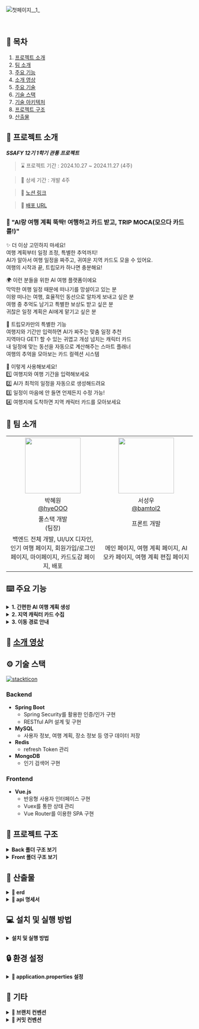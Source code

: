 ![첫페이지__1_](https://enjoy-trip-static-files.s3.ap-northeast-2.amazonaws.com/tripmoca_thumnail.png)

<br />

## 📌 목차

1. [프로젝트 소개](#-프로젝트-소개)
2. [팀 소개](#-팀-소개)
3. [주요 기능](#-주요-기능)
4. [소개 영상](#-소개-영상)
5. [주요 기술](#-주요-기술)
6. [기술 스택](#-기술-)
7. [기술 아키텍처](#-기술-아키텍처)
8. [프로젝트 구조](#-프로젝트-구조)
9. [산출물](#-산출물)
   <br />

## 🚀 프로젝트 소개

**_SSAFY 12기 1학기 관통 프로젝트_**

> ⌛ 프로젝트 기간 : 2024.10.27 ~ 2024.11.27 (4주)

> 📆 상세 기간 : 개발 4주

> 🔗 [노션 링크](https://messy-duckling-7d6.notion.site/A-Penetration-Project-1221453abf47801f86d4fe47332d69bd?source=copy_link)

> 📲 [배포 URL](https://trip-moca.netlify.app/)

### 🧳 "AI랑 여행 계획 뚝딱! 여행하고 카드 받고, TRIP MOCA(모으다 카드를!)"

✨ 더 이상 고민하지 마세요!<br />
여행 계획부터 일정 조정, 특별한 추억까지!<br />
AI가 알아서 여행 일정을 짜주고, 귀여운 지역 카드도 모을 수 있어요.<br />
여행의 시작과 끝, 트립모카 하나면 충분해요!<br />

🌍 이런 분들을 위한 AI 여행 플랫폼이에요<br />
막막한 여행 일정 때문에 떠나기를 망설이고 있는 분<br />
이왕 떠나는 여행, 효율적인 동선으로 알차게 보내고 싶은 분<br />
여행 중 추억도 남기고 특별한 보상도 받고 싶은 분<br />
귀찮은 일정 계획은 AI에게 맡기고 싶은 분<br />

🎒 트립모카만의 특별한 기능<br />
여행지와 기간만 입력하면 AI가 짜주는 맞춤 일정 추천<br />
지역마다 GET! 할 수 있는 귀엽고 개성 넘치는 캐릭터 카드<br />
내 일정에 맞는 동선을 자동으로 계산해주는 스마트 플래너<br />
여행의 추억을 모아보는 카드 컬렉션 시스템<br />

🚀 이렇게 사용해보세요!<br />
1️⃣ 여행지와 여행 기간을 입력해보세요<br />
2️⃣ AI가 최적의 일정을 자동으로 생성해드려요<br />
3️⃣ 일정이 마음에 안 들면 언제든지 수정 가능!<br />
4️⃣ 여행지에 도착하면 지역 캐릭터 카드를 모아보세요<br />

## 👥 팀 소개
<table style="text-align: center;" width="100%">
  <tr>
    <th style="text-align: center;" width="16.66%"><img src="https://cofface.netlify.app/assets/415188185-f3be0d04-1132-46c5-affb-929d97fb0b58.png" width="150" height="150"/></th>
    <th style="text-align: center;" width="16.66%"><img src="https://cofface.netlify.app/assets/C1DFE235-A57E-467C-A243-013363DDFBCC-43052-00001CFE3E2204E4.png" width="150" height="150"/></th>
  </tr>
  <tr>
    <td style="text-align: center;" width="16.66%">박혜원<br/><a href="https://github.com/hyeOOO">@hyeOOO</a></td>
    <td style="text-align: center;" width="16.66%">서성우<br/><a href="https://github.com/bamtol2">@bamtol2</a></td>
  </tr>
  <tr>
    <td style="text-align: center;" width="16.66%">풀스택 개발 </br> (팀장)</td>
    <td style="text-align: center;" width="16.66%">프론트 개발</td>
  </tr>
  <tr>
    <td style="text-align: center;" width="16.66%">백엔드 전체 개발, UI/UX 디자인, 인기 여행 페이지, 회원가입/로그인 페이지, 마이페이지, 카드도감 페이지, 배포</td>
    <td style="text-align: center;" width="16.66%">메인 페이지, 여행 계획 페이지, AI 모카 페이지, 여행 계획 편집 페이지</td>
  </tr>
</table>

## ⌨️ 주요 기능

<details>
<summary><strong>1. 간편한 AI 여행 계획 생성</strong></summary>
<table style="text-align: center;" width="100%">
  <tr>
    <th style="text-align: center;" width="25%">회원가입/로그인</th>
    <th style="text-align: center;" width="25%">홈페이지 비활성화</th>
    <th style="text-align: center;" width="25%">홈페이지 활성화</th>
    <th style="text-align: center;" width="25%">홈페이지 하단</th>
  </tr>
  <tr>
    <td style="text-align: center;" width="25%"><img height="400" alt="login" src="https://cofface.netlify.app/assets/login.jpg" ></td>
    <td style="text-align: center;" width="25%"><img height="400" alt="" src="https://cofface.netlify.app/assets/home_lock.jpg"></td>
    <td style="text-align: center;" width="25%"><img height="400" alt="" src="https://cofface.netlify.app/assets/home_unlock.jpg"></td>
    <td style="text-align: center;" width="25%"><img height="400" alt="" src="https://cofface.netlify.app/assets/home_under.jpg"></td>
  </tr>
  <tr>
    <td style="text-align: center;" width="25%">문자 인증 회원가입/로그인 기능을 제공합니다.</td>
    <td style="text-align: center;" width="25%">정보가 등록되어있지 않은 사용자는 홈화면 기능이 비활성화 됩니다.</td>
    <td style="text-align: center;" width="25%">얼굴/결제 정보가 등록된 사용자만 홈화면이 활성화되며</br>방문한 카페와 횟수를 확인할 수 있습니다.</td>
    <td style="text-align: center;" width="25%">홈페이지 하단에는 얼굴 등록과 결제정보등록 버튼이 구성되어있습니다.</td>
  </tr> 
  </table>
  <table style="text-align: center;" width="100%"> 
  <tr>
    <th style="text-align: center;" width="25%">메뉴선호조사</th>
    <th style="text-align: center;" width="25%">옵션선택조사</th>    
    <th style="text-align: center;" width="25%">설정</th>
    <th style="text-align: center;" width="25%">카드설정 페이지</th>
  </tr>
  <tr>
    <td style="text-align: center;" width="25%"><img height="400" alt="" src="https://cofface.netlify.app/assets/research_menu.jpg" ></td>
    <td style="text-align: center;" width="25%"><img height="400" alt="" src="https://cofface.netlify.app/assets/research_option.jpg"></td>
    <td style="text-align: center;" width="25%"><img height="400" alt="" src="https://cofface.netlify.app/assets/setting.jpg"></td>
    <td style="text-align: center;" width="25%"><img height="400" alt="" src="https://cofface.netlify.app/assets/register_card.jpg"></td>
  </tr>
  <tr>
    <td style="text-align: center;" width="25%">처음 가입한 사용자의 경우 자신이 좋아하는 메뉴들를 선택하면 <br/> 추후 추천 알고리즘에 반영됩니다.</td>
    <td style="text-align: center;" width="25%">자신이 자주 주문하는 옵션 선택을 선택하면 추후 추천 알고리즘에 반영됩니다.</td>
    <td style="text-align: center;" width="25%">설정 페이지 입니다.</td>
    <td style="text-align: center;" width="25%">자신이 등록한 결제 카드 정보를 간략하게 확인하고 수정할 수 있습니다.</td>
  </tr>
  </table>
  <table style="text-align: center;" width="50%">
  <tr>
    <th style="text-align: center;" width="25%">얼굴등록</th>
    <th style="text-align: center;" width="25%">카드등록</th>
  </tr>
  <tr>
    <td style="text-align: center;" width="25%"><img height="400" alt="" src="https://cofface.netlify.app/assets/register_face.jpg" ></td>
    <td style="text-align: center;" width="25%"><img height="400" alt="" src="https://cofface.netlify.app/assets/register_card.jpg"></td>
  </tr>
  <tr>
    <td style="text-align: center;" width="25%">전면 카메라로 정면/좌/우/상/하 얼굴을 가이드라인에 맞게 캡쳐하여 등록할 수 있습니다.</td>
    <td style="text-align: center;" width="25%">카드번호, 유효기간, CVC, 비밀번호 앞 2자리를 통해 카드 결제 정보를 등록할 수 있습니다.</td>
  </tr> 
     ### 1. 간편한 AI 여행 계획 생성

- **간단한 입력으로 일정 생성**

  - 여행 지역 선택
  - 여행 기간 설정
  - AI 기반 일자별 추천 장소 생성

- **일정 커스터마이징**
  - 생성된 일정 수정 가능
  - 방문할 장소 추가/삭제
  - 날짜별 일정 조정
</table>
</details>

<details>
<summary><strong>2. 지역 캐릭터 카드 수집</strong></summary>     
### 2. 지역 캐릭터 카드 수집

- **방문 인증 카드 시스템**

  - 지역별 고유 캐릭터 카드 제공
  - 방문 시 해당 지역 카드 획득
  - 나만의 카드 컬렉션 구축

- **카드 도감**
  - 수집한 카드 목록 확인
  - 미수집 카드 확인
  - 카드 수집 현황 표시
</details>

<details>
<summary><strong>3. 이동 경로 안내</strong></summary>     
### 3. 이동 경로 안내

- **기본 경로 정보 제공**
  - 출발지-도착지 간 소요 시간 계산
  - 이동 거리 정보 제공
  - 경로 지도 표시
</details>


## 🎥 [소개 영상](https://youtu.be/FSi6VjUQT_E)

## ⚙️ 기술 스택

[![stackticon](https://firebasestorage.googleapis.com/v0/b/stackticon-81399.appspot.com/o/images%2F1741835600997?alt=media&token=045c2016-6d64-4c1d-a7ed-04fd3c6fd605)](https://github.com/msdio/stackticon)

### Backend

- **Spring Boot**
  - Spring Security를 활용한 인증/인가 구현
  - RESTful API 설계 및 구현
- **MySQL**
  - 사용자 정보, 여행 계획, 장소 정보 등 영구 데이터 저장
- **Redis**
  - refresh Token 관리
- **MongoDB**
  - 인기 검색어 구현

### Frontend

- **Vue.js**
  - 반응형 사용자 인터페이스 구현
  - Vuex를 통한 상태 관리
  - Vue Router를 이용한 SPA 구현

## 📂 프로젝트 구조

<details>
  <summary><strong>Back 폴더 구조 보기</strong></summary>
  <pre>
  </pre>
</details>
<details>
  <summary><strong>Front 폴더 구조 보기</strong></summary>
  <pre>
📦src
 ┣ 📂main
 ┃ ┣ 📂java
 ┃ ┃ ┗ 📂com
 ┃ ┃ ┃ ┗ 📂ssafy
 ┃ ┃ ┃ ┃ ┗ 📂enjoyTrip
 ┃ ┃ ┃ ┃ ┃ ┣ 📂api
 ┃ ┃ ┃ ┃ ┃ ┃ ┣ 📂attraction
 ┃ ┃ ┃ ┃ ┃ ┃ ┃ ┣ 📂controller
 ┃ ┃ ┃ ┃ ┃ ┃ ┃ ┣ 📂dto
 ┃ ┃ ┃ ┃ ┃ ┃ ┃ ┣ 📂exception
 ┃ ┃ ┃ ┃ ┃ ┃ ┃ ┣ 📂repository
 ┃ ┃ ┃ ┃ ┃ ┃ ┃ ┗ 📂service
 ┃ ┃ ┃ ┃ ┃ ┃ ┗ 📂util
 ┃ ┃ ┃ ┃ ┃ ┣ 📂domain
 ┃ ┃ ┃ ┃ ┃ ┃ ┣ 📂attraction
 ┃ ┃ ┃ ┃ ┃ ┃ ┃ ┣ 📂controller
 ┃ ┃ ┃ ┃ ┃ ┃ ┃ ┣ 📂dto
 ┃ ┃ ┃ ┃ ┃ ┃ ┃ ┣ 📂entity
 ┃ ┃ ┃ ┃ ┃ ┃ ┃ ┣ 📂mapper
 ┃ ┃ ┃ ┃ ┃ ┃ ┃ ┣ 📂repository
 ┃ ┃ ┃ ┃ ┃ ┃ ┃ ┗ 📂service
 ┃ ┃ ┃ ┃ ┃ ┃ ┣ 📂card
 ┃ ┃ ┃ ┃ ┃ ┃ ┃ ┣ 📂controller
 ┃ ┃ ┃ ┃ ┃ ┃ ┃ ┣ 📂dto
 ┃ ┃ ┃ ┃ ┃ ┃ ┃ ┣ 📂entity
 ┃ ┃ ┃ ┃ ┃ ┃ ┃ ┣ 📂mapper
 ┃ ┃ ┃ ┃ ┃ ┃ ┃ ┣ 📂repository
 ┃ ┃ ┃ ┃ ┃ ┃ ┃ ┗ 📂service
 ┃ ┃ ┃ ┃ ┃ ┃ ┣ 📂member
 ┃ ┃ ┃ ┃ ┃ ┃ ┃ ┣ 📂controller
 ┃ ┃ ┃ ┃ ┃ ┃ ┃ ┣ 📂dto
 ┃ ┃ ┃ ┃ ┃ ┃ ┃ ┣ 📂entity
 ┃ ┃ ┃ ┃ ┃ ┃ ┃ ┣ 📂exception
 ┃ ┃ ┃ ┃ ┃ ┃ ┃ ┣ 📂repository
 ┃ ┃ ┃ ┃ ┃ ┃ ┃ ┗ 📂service
 ┃ ┃ ┃ ┃ ┃ ┃ ┗ 📂plan
 ┃ ┃ ┃ ┃ ┃ ┃ ┃ ┣ 📂controller
 ┃ ┃ ┃ ┃ ┃ ┃ ┃ ┣ 📂dto
 ┃ ┃ ┃ ┃ ┃ ┃ ┃ ┃ ┣ 📂detail
 ┃ ┃ ┃ ┃ ┃ ┃ ┃ ┃ ┗ 📂plan
 ┃ ┃ ┃ ┃ ┃ ┃ ┃ ┣ 📂entity
 ┃ ┃ ┃ ┃ ┃ ┃ ┃ ┣ 📂exception
 ┃ ┃ ┃ ┃ ┃ ┃ ┃ ┣ 📂repository
 ┃ ┃ ┃ ┃ ┃ ┃ ┃ ┗ 📂service
 ┃ ┃ ┃ ┃ ┃ ┣ 📂global
 ┃ ┃ ┃ ┃ ┃ ┃ ┣ 📂annotation
 ┃ ┃ ┃ ┃ ┃ ┃ ┣ 📂config
 ┃ ┃ ┃ ┃ ┃ ┃ ┣ 📂exception
 ┃ ┃ ┃ ┃ ┃ ┃ ┗ 📂jwt
 ┃ ┃ ┃ ┃ ┃ ┗ 📜EnjoyTripApplication.java
 ┃ ┗ 📂resources
 ┃ ┃ ┣ 📂prompts
 ┃ ┃ ┗ 📜application.yml
 ┗ 📂test
 ┃ ┗ 📂java
 ┃ ┃ ┗ 📂com
 ┃ ┃ ┃ ┗ 📂ssafy
 ┃ ┃ ┃ ┃ ┗ 📂enjoyTrip
 ┃ ┃ ┃ ┃ ┃ ┗ 📜EnjoyTripApplicationTests.java
  </pre>
</details>

## 📜 산출물
<details>
  <summary><strong>📌 erd</strong></summary>
  <img src="https://rocatrun.s3.ap-northeast-2.amazonaws.com/moca-readme/erd.png" alt="erd">
</details>

<details>
  <summary><strong>📌 api 명세서</strong></summary>
   <h3> 📱 API 문서</h3>
   API 문서는 Swagger UI를 통해 확인할 수 있습니다: https://trip-moca.kro.kr:8081/swagger/swagger-ui/index.html
  <h3>🔹 명소</h3>
  <img src="https://rocatrun.s3.ap-northeast-2.amazonaws.com/moca-readme/api_attraction.png" alt="api명세서">
  <h3>🔹 카드</h3>
  <img src="https://rocatrun.s3.ap-northeast-2.amazonaws.com/moca-readme/api_card.png" alt="api명세서">
  <h3>🔹 코스</h3>
  <img src="https://rocatrun.s3.ap-northeast-2.amazonaws.com/moca-readme/api_course.png" alt="api명세서">
  <h3>🔹 멤버</h3>
  <img src="https://rocatrun.s3.ap-northeast-2.amazonaws.com/moca-readme/api_member.png" alt="api명세서">
  <h3>🔹 계획</h3>
  <img src="https://rocatrun.s3.ap-northeast-2.amazonaws.com/moca-readme/api_plan.png" alt="api명세서">
  <h3>🔹 기타</h3>
  <img src="https://rocatrun.s3.ap-northeast-2.amazonaws.com/moca-readme/api.png" alt="api명세서"> 
</details>


## 💻 설치 및 실행 방법

<details>
  <summary><strong>설치 및 실행 방법</strong></summary>

  <h3>🔹 1. 요구사항</h3>
  <ul>
    <li>JDK 11 이상</li>
    <li>MySQL 8.0</li>
    <li>Redis 6.0</li>
    <li>Node.js 14.0 이상</li>
  </ul>

  <h3>🔹 2. 백엔드 실행</h3>

  <pre><code>
# 프로젝트 클론
git clone [repository URL]

# 데이터베이스 설정
mysql -u root -p < database.sql

# Spring Boot 실행
./gradlew bootRun
  </code></pre>

  <h3>🔹 3. 프론트엔드 실행</h3>

  <pre><code>
# 의존성 설치
cd frontend
npm install

# 개발 서버 실행
npm run serve
  </code></pre>

</details>



</details>

## 🔒 환경 설정
<details>
  <summary><strong>🔧 application.properties 설정</strong></summary>

  <br/>

  `application.properties` 파일에 다음 설정이 필요합니다:

  <pre><code>
server:
  port: {port}
spring:
  datasource:
    driver-class-name: com.mysql.cj.jdbc.Driver
    username: {username}
    password: {password}
    url: {url}
    hikari:
      maximum-pool-size: 20
  redis:
    host: {host}
    port: {port}
  jpa:
    hibernate:
      ddl-auto: update
    properties:
      hibernate:
        dialect: org.hibernate.dialect.MySQLDialect
  ai:
    openai:
      api-key: {apiKey}
      chat:
        options:
          model: {model}
          temperature: {temperature}
    template:
      path: {path}
      cache: true
jwt:
  secret: {jwtKey}
  access-token-validity: 3600000  # 1시간
  refresh-token-validity: 604800000  # 7일
springdoc:
  swagger-ui:
    path: /swagger/enjoy-trip.html
  api-docs:
    path: /v3/api-docs
  </code></pre>

</details>

## 🎸 기타
<details>
  <summary><strong>📌 브랜치 컨벤션</strong></summary>

💡 해당 프로젝트는 Git Flow 전략을 채택했습니다.

## **- 브랜치 종류**

### 1. main branch

- 제품으로 출시 가능한 브랜치
- 배포(Release) 이력을 관리하며, 항상 배포 가능한 상태만 유지

---

### 2. develop branch

- 기능 개발 브랜치들을 병합하기 위한 브랜치
- 모든 기능이 추가되고 안정화된 후, main 브랜치로 병합
- 개발 시에는 항상 develop 브랜치를 기반으로 작업

---

### 3. feature branch

- 새로운 기능 개발 및 버그 수정 시 사용
- `develop` 브랜치에서 분기하여 개발
- 기본적으로 로컬에서 작업, 필요 시 원격 저장소에 push
- 작업 완료 후 `develop` 브랜치로 병합하고 브랜치 삭제
  **✅ 작업 순서**

1. `develop` 브랜치에서 feature 브랜치 분기
2. 기능 개발 수행
3. 개발 완료 후 `develop` 브랜치로 병합
4. feature 브랜치 삭제
5. 원격 저장소에 push (필요 시)

---

### 4. release branch

- 배포 준비를 위한 브랜치
- 배포 주기 동안 최종 점검, 버그 수정, 문서 추가 등만 수행
- 새로운 기능은 추가하지 않음
  **✅ 작업 순서**

1. `develop` 브랜치에서 release 브랜치 분기
2. 배포 준비 작업 수행
3. 준비 완료 시 `main` 브랜치에 병합 (Release 태그 부여)
4. 변경 사항을 `develop` 브랜치에도 병합

---

### 5. hotfix branch

- 배포 중인 버전에서 긴급한 버그 발생 시 사용
- `main` 브랜치에서 직접 분기하여 빠르게 수정 후 배포
  **✅ 작업 순서**

1. `main` 브랜치에서 hotfix 브랜치 분기
2. 문제 수정
3. 수정 완료 후 `main` 브랜치에 병합 및 버전 태그
4. 변경 사항을 `develop` 브랜치에도 병합
</details>

<details>
  <summary><strong>📌 커밋 컨벤션</strong></summary>

💡 커밋은 논리적으로 구분이 되고, 일관성이 유지되는 단위로 최대한 작게 쪼개서 작성합니다.

---

### 1. 메시지 타입

INIT: 프로젝트 생성

FEAT: 새로운 기능 추가

FIX: 버그 수정

DOCS: 문서 수정

STYLE: 코드 formatting, 세미콜론(;) 누락 등 (기능 변경 없음)

DESIGN: 디자인 적용 및 디자인 관련 코드 수정

REFACTOR: 코드 리팩토링

TEST: 테스트 코드, 리팩토링 테스트 코드 추가

CHORE: 빌드 업무 수정, 패키지 매니저 설정 등 변경

MINOR: 사소한 변화

---

### 2. 제목은 50글자 이내로 작성

---

### 3. 제목 + 본문(선택)으로 구성

제목만으로 설명이 부족한 경우 본문에 자세히 작성

---

### 4. 커밋 메시지는 무엇을 했는지 파악할 수 있게 작성

---

### 5. "어떻게" 보다는 "무엇"과 "왜"를 설명하기

---

### ✔️ 커밋 메시지 형식 예시
</details>
